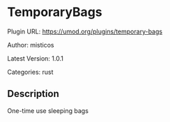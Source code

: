 # TemporaryBags

Plugin URL: https://umod.org/plugins/temporary-bags

Author: misticos

Latest Version: 1.0.1

Categories: rust

## Description

One-time use sleeping bags
